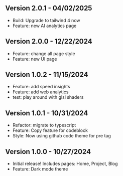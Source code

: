 ## Version 2.0.1 - 04/02/2025
- Build: Upgrade to tailwind 4 now 
- Feature: new AI analytics page

## Version 2.0.0 - 12/22/2024
- Feature: change all page style
- Feature: new UI page

## Version 1.0.2 - 11/15/2024
- Feature: add speed insights
- Feature: add web analytics
- test: play around with glsl shaders

## Version 1.0.1 - 10/31/2024
- Refactor: migrate to typescript
- Feature: Copy feature for codeblock
- Style: Now using github code theme for pre tag

## Version 1.0.0 - 10/27/2024
- Initial release! Includes pages: Home, Project, Blog
- Feature: Dark mode theme